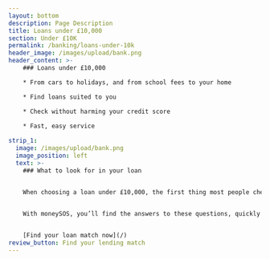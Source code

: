 ```yaml
---
layout: bottom
description: Page Description
title: Loans under £10,000
section: Under £10K
permalink: /banking/loans-under-10k
header_image: /images/upload/bank.png
header_content: >- 
    ### Loans under £10,000

    * From cars to holidays, and from school fees to your home 

    * Find loans suited to you

    * Check without harming your credit score

    * Fast, easy service
    
strip_1:
  image: /images/upload/bank.png
  image_position: left
  text: >-
    ### What to look for in your loan


    When choosing a loan under £10,000, the first thing most people check for is the interest rate or APR. And that’s obviously a critical factor in your choice of lender. But there are other considerations too – how long do you want the loan for? Are there any early repayment charges? Is the loan suitable for your purposes?

    
    With moneySOS, you’ll find the answers to these questions, quickly and easily.


    [Find your loan match now](/)
review_button: Find your lending match
---
```

